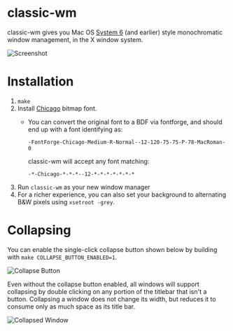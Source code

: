 # classic-wm
classic-wm gives you Mac OS [System 6](https://en.wikipedia.org/wiki/System_6) (and earlier) style monochromatic window management, in the X window system.

![Screenshot](https://gist.github.com/RyuKojiro/909e3e29d83470d073a6/raw/541421d1b8e08bb4f62220e26a650275feb0e551/classic-wm.png)

# Installation
1. `make`
2. Install [Chicago](https://en.wikipedia.org/wiki/Chicago_\(typeface\)) bitmap font.
	* You can convert the original font to a BDF via fontforge, and should end up with a font identifying as:

		`-FontForge-Chicago-Medium-R-Normal--12-120-75-75-P-78-MacRoman-0`

		classic-wm will accept any font matching:

		`-*-Chicago-*-*-*--12-*-*-*-*-*-*-*`
3. Run `classic-wm` as your new window manager
4. For a richer experience, you can also set your background to alternating B&W pixels using `xsetroot -grey`.

# Collapsing
You can enable the single-click collapse button shown below by building with `make COLLAPSE_BUTTON_ENABLED=1`.

![Collapse Button](https://gist.githubusercontent.com/RyuKojiro/c24128fe6e30e6d0eb83/raw/fbe93d6c777107506aa1babba382b1dd42c02151/collapse-button.png)

Even without the collapse button enabled, all windows will support collapsing by double clicking on any portion of the titlebar that isn't a button.
Collapsing a window does not change its width, but reduces it to consume only as much space as its title bar.

![Collapsed Window](https://gist.githubusercontent.com/RyuKojiro/c24128fe6e30e6d0eb83/raw/fbe93d6c777107506aa1babba382b1dd42c02151/collapsed.png)	
